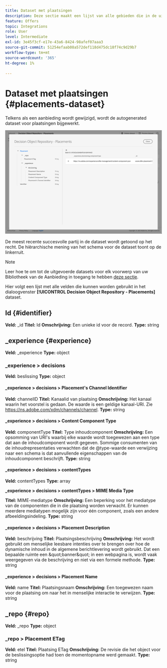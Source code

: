 ```yaml
---
title: Dataset met plaatsingen
description: Deze sectie maakt een lijst van alle gebieden die in de uitgevoerde dataset voor plaatsingen worden gebruikt
feature: Offers
topic: Integrations
role: User
level: Intermediate
exl-id: 3e45f3cf-e17e-43a6-8424-98afef07aaa3
source-git-commit: 51254efaab08a572def118d475dc18f74c9d29b7
workflow-type: tm+mt
source-wordcount: '365'
ht-degree: 1%

---
```


# Dataset met plaatsingen {#placements-dataset}

Telkens als een aanbieding wordt gewijzigd, wordt de autogenerated dataset voor plaatsingen bijgewerkt.

![](../../assets/dataset-placements.png)

De meest recente succesvolle partij in de dataset wordt getoond op het recht. De hiërarchische mening van het schema voor de dataset toont op de linkerruit.

>[!NOTE]
>
>Leer hoe te om tot de uitgevoerde datasets voor elk voorwerp van uw Bibliotheek van de Aanbieding in toegang te hebben [deze sectie](../export-catalog/access-dataset.md).

Hier volgt een lijst met alle velden die kunnen worden gebruikt in het dialoogvenster **[!UICONTROL Decision Object Repository - Placements]** dataset.

<!--A placement describes a location or place in a personalized message. It is used to set technical constraints for content that the personalization decision supplies. The placement also represents a request to produce certain types of metrics when an experience event is produced where this placement is involved. For instance, the placement facilitates a personalized clickable image inside an email shown to an end-user. The placement may for instance request from the assembled experience that the click on its image gets reported in an experience event with a metric https://ns.adobe.com/xdm/data/metrics/web/linkclicks and a reference to this placement.-->

## Id {#identifier}

**Veld:** _id
**Titel:** Id
**Omschrijving:** Een unieke id voor de record.
**Type:** string

## _experience {#experience}

**Veld:** _experience
**Type:** object

### _experience > decisions

**Veld:** beslissing
**Type:** object

#### _experience > decisions > Placement&#39;s Channel Identifier

**Veld:** channelID
**Titel:** Kanaalid van plaatsing
**Omschrijving:** Het kanaal waarin het voorstel is gedaan. De waarde is een geldige kanaal-URI. Zie https://ns.adobe.com/xdm/channels/channel.
**Type:** string

#### _experience > decisions > Content Component Type

**Veld:** componentType
**Titel:** Type inhoudcomponent
**Omschrijving:** Een opsomming van URI&#39;s waarbij elke waarde wordt toegewezen aan een type dat aan de inhoudcomponent wordt gegeven. Sommige consumenten van de inhoudrepresentaties verwachten dat de @type-waarde een verwijzing naar een schema is dat aanvullende eigenschappen van de inhoudcomponent beschrijft.
**Type:** string

#### _experience > decisions > contentTypes

**Veld:** contentTypes
**Type:** array

**_experience > decisions > contentTypes > MIME Media Type**

**Titel:** MIME-mediatype
**Omschrijving:** Een beperking voor het mediatype van de componenten die in die plaatsing worden verwacht. Er kunnen meerdere mediatypen mogelijk zijn voor één component, zoals een andere afbeeldingsindeling.
**Type:** string

#### _experience > decisions > Placement Description

**Veld:** beschrijving
**Titel:** Plaatsingsbeschrijving
**Omschrijving:** Het wordt gebruikt om menselijke leesbare intenties over te brengen over hoe de dynamische inhoud in de algemene berichtlevering wordt gebruikt. Dat een bepaalde ruimte een \&quot;banner\&quot; in een webpagina is, wordt vaak weergegeven via de beschrijving en niet via een formele methode.
**Type:** string

#### _experience > decisions > Placement Name

**Veld:** name
**Titel:** Plaatsingsnaam
**Omschrijving:** Een toegewezen naam voor de plaatsing om naar het in menselijke interactie te verwijzen.
**Type:** string

## _repo {#repo}

**Veld:** _repo
**Type:** object

### _repo > Placement ETag

**Veld:** etel
**Titel:** Plaatsing ETag
**Omschrijving:** De revisie die het object voor de beslissingsoptie had toen de momentopname werd gemaakt.
**Type:** string
